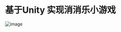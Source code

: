 # 基于Unity 实现消消乐小游戏
![image](https://user-images.githubusercontent.com/50124510/202077635-7aca2253-df6c-4a6b-97f2-5b6e46909704.png)

